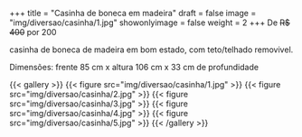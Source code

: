 +++
title = "Casinha de boneca em madeira"
draft = false
image = "img/diversao/casinha/1.jpg"
showonlyimage = false
weight = 2
+++
De ~~R$ 400~~ por <span class="price">200</span>

<!--more-->

casinha de boneca de madeira em bom estado, com teto/telhado removivel. 

Dimensões: frente 85 cm x altura 106 cm x 33 cm de profundidade

{{< gallery >}}
{{< figure src="img/diversao/casinha/1.jpg" >}}
{{< figure src="img/diversao/casinha/2.jpg" >}}
{{< figure src="img/diversao/casinha/3.jpg" >}}
{{< figure src="img/diversao/casinha/4.jpg" >}}
{{< figure src="img/diversao/casinha/5.jpg" >}}
{{< /gallery >}}
